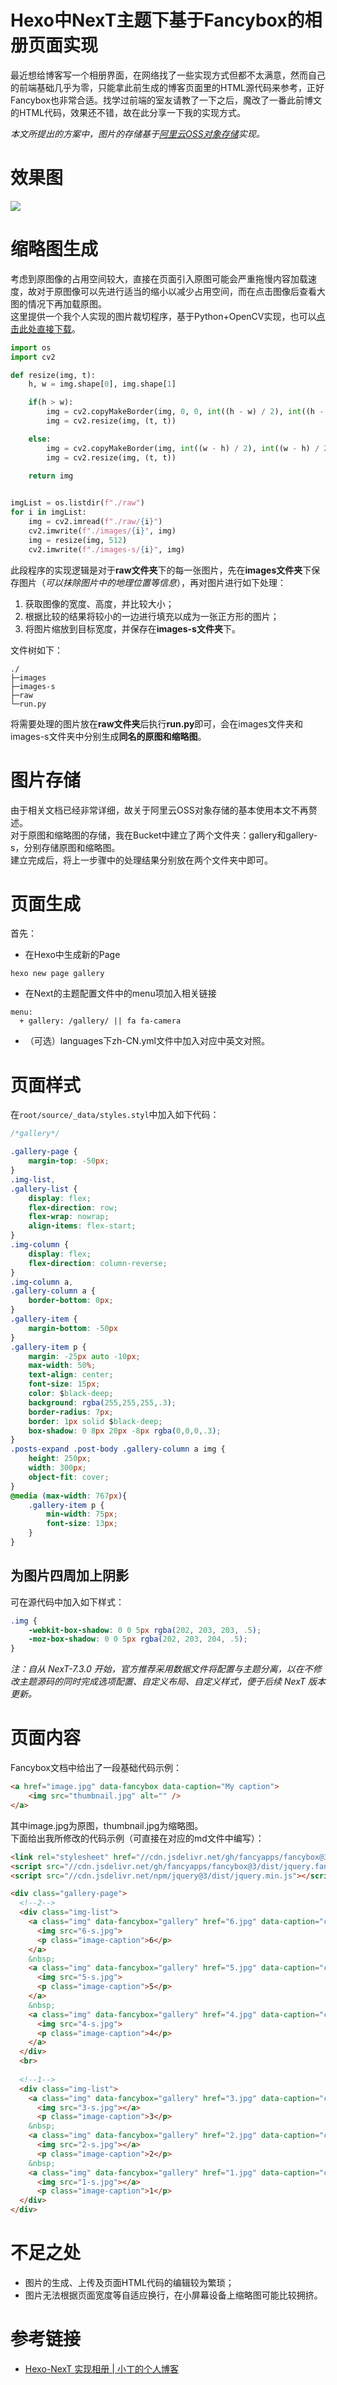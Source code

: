 # Hexo中NexT主题下基于Fancybox的相册页面实现

最近想给博客写一个相册界面，在网络找了一些实现方式但都不太满意，然而自己的前端基础几乎为零，只能拿此前生成的博客页面里的HTML源代码来参考，正好Fancybox也非常合适。找学过前端的室友请教了一下之后，魔改了一番此前博文的HTML代码，效果还不错，故在此分享一下我的实现方式。
<!--more-->  
*本文所提出的方案中，图片的存储基于[阿里云OSS对象存储](https://oss.console.aliyun.com/)实现。*

# 效果图
![](https://hexo-img-meurice.oss-cn-beijing.aliyuncs.com/Hexo%E7%9B%B8%E5%86%8C%E9%A1%B5%E9%9D%A2/GIF.gif)
# 缩略图生成
考虑到原图像的占用空间较大，直接在页面引入原图可能会严重拖慢内容加载速度，故对于原图像可以先进行适当的缩小以减少占用空间，而在点击图像后查看大图的情况下再加载原图。  
这里提供一个我个人实现的图片裁切程序，基于Python+OpenCV实现，也可以[点击此处直接下载](https://hexo-img-meurice.oss-cn-beijing.aliyuncs.com/Hexo%E7%9B%B8%E5%86%8C%E9%A1%B5%E9%9D%A2/run.py)。  
```Python
import os
import cv2

def resize(img, t):
    h, w = img.shape[0], img.shape[1]

    if(h > w):
        img = cv2.copyMakeBorder(img, 0, 0, int((h - w) / 2), int((h - w) / 2), cv2.BORDER_CONSTANT, value=[255, 255, 255])
        img = cv2.resize(img, (t, t))

    else:
        img = cv2.copyMakeBorder(img, int((w - h) / 2), int((w - h) / 2), 0, 0, cv2.BORDER_CONSTANT, value=[255, 255, 255])
        img = cv2.resize(img, (t, t))
    
    return img


imgList = os.listdir(f"./raw")
for i in imgList:
    img = cv2.imread(f"./raw/{i}")
    cv2.imwrite(f"./images/{i}", img)
    img = resize(img, 512)
    cv2.imwrite(f"./images-s/{i}", img)
```
此段程序的实现逻辑是对于**raw文件夹**下的每一张图片，先在**images文件夹**下保存图片（*可以抹除图片中的地理位置等信息*），再对图片进行如下处理：
1. 获取图像的宽度、高度，并比较大小；
2. 根据比较的结果将较小的一边进行填充以成为一张正方形的图片；
3. 将图片缩放到目标宽度，并保存在**images-s文件夹**下。  

文件树如下：
```
./
├─images
├─images-s
├─raw
└─run.py
```
将需要处理的图片放在**raw文件夹**后执行**run.py**即可，会在images文件夹和images-s文件夹中分别生成**同名的原图和缩略图**。

# 图片存储
由于相关文档已经非常详细，故关于阿里云OSS对象存储的基本使用本文不再赘述。  
对于原图和缩略图的存储，我在Bucket中建立了两个文件夹：gallery和gallery-s，分别存储原图和缩略图。  
建立完成后，将上一步骤中的处理结果分别放在两个文件夹中即可。

# 页面生成
首先：
- 在Hexo中生成新的Page
```
hexo new page gallery
```
- 在Next的主题配置文件中的menu项加入相关链接
```
menu: 
  + gallery: /gallery/ || fa fa-camera
```
- （可选）languages下zh-CN.yml文件中加入对应中英文对照。

# 页面样式
在```root/source/_data/styles.styl```中加入如下代码：
```CSS
/*gallery*/

.gallery-page {
	margin-top: -50px;
}
.img-list,
.gallery-list {
	display: flex;
	flex-direction: row;
	flex-wrap: nowrap;
	align-items: flex-start;
}
.img-column {
	display: flex;
	flex-direction: column-reverse;
}
.img-column a,
.gallery-column a {
	border-bottom: 0px;
}
.gallery-item {
	margin-bottom: -50px
}
.gallery-item p {
	margin: -25px auto -10px;
	max-width: 50%;
	text-align: center;
	font-size: 15px;
	color: $black-deep;
	background: rgba(255,255,255,.3);
	border-radius: 7px;
	border: 1px solid $black-deep;
	box-shadow: 0 8px 20px -8px rgba(0,0,0,.3);
}
.posts-expand .post-body .gallery-column a img {
	height: 250px;
	width: 300px;
	object-fit: cover;
}
@media (max-width: 767px){
	.gallery-item p {
		min-width: 75px;
		font-size: 13px;
	}
}
```

## 为图片四周加上阴影
可在源代码中加入如下样式：
```CSS
.img {
    -webkit-box-shadow: 0 0 5px rgba(202, 203, 203, .5);
    -moz-box-shadow: 0 0 5px rgba(202, 203, 204, .5);
}
```
*注：自从 NexT-7.3.0 开始，官方推荐采用数据文件将配置与主题分离，以在不修改主题源码的同时完成选项配置、自定义布局、自定义样式，便于后续 NexT 版本更新。*

# 页面内容
Fancybox文档中给出了一段基础代码示例：
```HTML
<a href="image.jpg" data-fancybox data-caption="My caption">
	<img src="thumbnail.jpg" alt="" />
</a>
```
其中image.jpg为原图，thumbnail.jpg为缩略图。  
下面给出我所修改的代码示例（可直接在对应的md文件中编写）：
```HTML
<link rel="stylesheet" href="//cdn.jsdelivr.net/gh/fancyapps/fancybox@3/dist/jquery.fancybox.min.css">
<script src="//cdn.jsdelivr.net/gh/fancyapps/fancybox@3/dist/jquery.fancybox.min.js"></script>
<script src="//cdn.jsdelivr.net/npm/jquery@3/dist/jquery.min.js"></script>

<div class="gallery-page">
  <!--2-->
  <div class="img-list">
    <a class="img" data-fancybox="gallery" href="6.jpg" data-caption="caption 6">
      <img src="6-s.jpg">
      <p class="image-caption">6</p>
    </a>
  	&nbsp;
    <a class="img" data-fancybox="gallery" href="5.jpg" data-caption="caption 5">
      <img src="5-s.jpg">
      <p class="image-caption">5</p>
    </a>
  	&nbsp;
    <a class="img" data-fancybox="gallery" href="4.jpg" data-caption="caption 4">
      <img src="4-s.jpg">
      <p class="image-caption">4</p>
    </a>
  </div>
  <br>
  
  <!--1-->
  <div class="img-list">
    <a class="img" data-fancybox="gallery" href="3.jpg" data-caption="caption 3">
      <img src="3-s.jpg"></a>
      <p class="image-caption">3</p>
  	&nbsp;
  	<a class="img" data-fancybox="gallery" href="2.jpg" data-caption="caption 2">
      <img src="2-s.jpg"></a>
      <p class="image-caption">2</p>
  	&nbsp;
  	<a class="img" data-fancybox="gallery" href="1.jpg" data-caption="caption 1">
      <img src="1-s.jpg"></a>
      <p class="image-caption">1</p>
  </div>
</div>
```
# 不足之处
- 图片的生成、上传及页面HTML代码的编辑较为繁琐；
- 图片无法根据页面宽度等自适应换行，在小屏幕设备上缩略图可能比较拥挤。

# 参考链接
- [Hexo-NexT 实现相册 | 小丁的个人博客](https://tding.top/archives/607c3b85.html)
